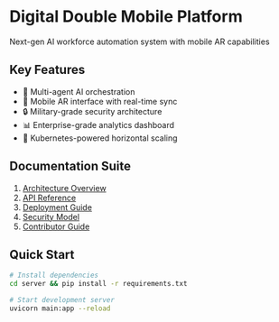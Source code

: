 # Digital Double Mobile Platform

Next-gen AI workforce automation system with mobile AR capabilities

## Key Features
- 🧠 Multi-agent AI orchestration
- 📱 Mobile AR interface with real-time sync
- 🔒 Military-grade security architecture
- 📊 Enterprise-grade analytics dashboard
- 🚀 Kubernetes-powered horizontal scaling

## Documentation Suite
1. [Architecture Overview](/docs/architecture.md)
2. [API Reference](/docs/api-reference.md)
3. [Deployment Guide](/docs/deployment-guide.md)
4. [Security Model](/docs/security-model.md)
5. [Contributor Guide](/docs/contributor-guide.md)

## Quick Start
```bash
# Install dependencies
cd server && pip install -r requirements.txt

# Start development server
uvicorn main:app --reload